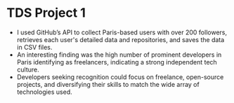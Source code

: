 # TDS Project 1
- I used GitHub’s API to collect Paris-based users with over 200 followers, retrieves each user's detailed data and repositories, and saves the data in CSV files.  
- An interesting finding was the high number of prominent developers in Paris identifying as freelancers, indicating a strong independent tech culture.  
- Developers seeking recognition could focus on freelance, open-source projects, and diversifying their skills to match the wide array of technologies used.
